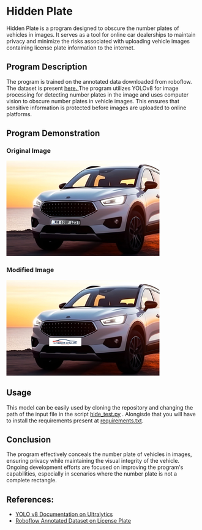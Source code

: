 # Hidden Plate

Hidden Plate is a program designed to obscure the number plates of vehicles in images. It serves as a tool for online car dealerships to maintain privacy and minimize the risks associated with uploading vehicle images containing license plate information to the internet.

## Program Description

The program is trained on the annotated data downloaded from roboflow. The dataset is present <a href = "https://universe.roboflow.com/kanwal-masroor-gv4jr/yolov7-license-plate-detection">here. </a> The program utilizes YOLOv8 for image processing for detecting number plates in the image and uses computer vision to obscure number plates in vehicle images. This ensures that sensitive information is protected before images are uploaded to online platforms.

## Program Demonstration

### Original Image
<img src="Images/car.jpeg" alt="Original Image" width="400"/>

### Modified Image
<img src="Images/modified_image.jpg" alt="Modified Image" width="400"/>

## Usage

This model can be easily used by cloning the repository and changing the path of the input file in the script <a href="source/hide_test.py">hide_test.py</a> . Alongisde that you will have to install the requirements present at <a href="requirements.txt"> requirements.txt</a>. 

## Conclusion

The program effectively conceals the number plate of vehicles in images, ensuring privacy while maintaining the visual integrity of the vehicle. Ongoing development efforts are focused on improving the program's capabilities, especially in scenarios where the number plate is not a complete rectangle.


## References:

- <a href="https://docs.ultralytics.com/usage/python/#val"> YOLO v8 Documentation on Ultralytics </a> 
- <a href="https://universe.roboflow.com/kanwal-masroor-gv4jr/yolov7-license-plate-detection"> Roboflow Annotated Dataset on License Plate</a>